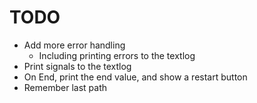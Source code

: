 # TODO

- Add more error handling
	- Including printing errors to the textlog
- Print signals to the textlog
- On End, print the end value, and show a restart button
- Remember last path

